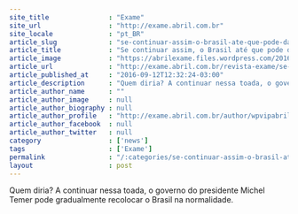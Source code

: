 ```yaml
---
site_title               : "Exame"
site_url                 : "http://exame.abril.com.br"
site_locale              : "pt_BR"
article_slug             : "se-continuar-assim-o-brasil-ate-que-pode-dar-certo"
article_title            : "Se continuar assim, o Brasil até que pode dar certo"
article_image            : "https://abrilexame.files.wordpress.com/2016/09/size_960_16_9_rodrigo-maia4.jpg?quality=70&strip=all&w=960"
article_url              : "http://exame.abril.com.br/revista-exame/se-continuar-assim-o-brasil-ate-que-pode-dar-certo/"
article_published_at     : "2016-09-12T12:32:24-03:00"
article_description      : "Quem diria? A continuar nessa toada, o governo do presidente Michel Temer pode gradualmente recolocar o Brasil na normalidade."
article_author_name      : ""
article_author_image     : null
article_author_biography : null
article_author_profile   : "http://exame.abril.com.br/author/wpvipabril/"
article_author_facebook  : null
article_author_twitter   : null
category                 : ['news']
tags                     : ['Exame']
permalink                : "/:categories/se-continuar-assim-o-brasil-ate-que-pode-dar-certo/"
layout                   : post
---
```


Quem diria? A continuar nessa toada, o governo do presidente Michel Temer pode gradualmente recolocar o Brasil na normalidade.
